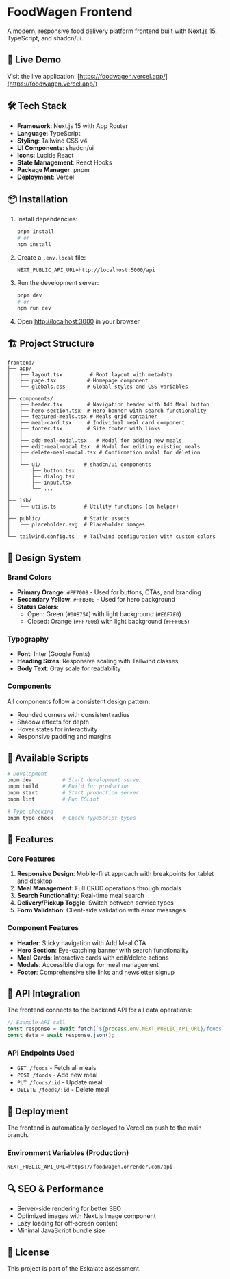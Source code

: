 # FoodWagen Frontend

A modern, responsive food delivery platform frontend built with Next.js 15, TypeScript, and shadcn/ui.

## 🚀 Live Demo

Visit the live application: [https://foodwagen.vercel.app/](https://foodwagen.vercel.app/)

## 🛠️ Tech Stack

- **Framework**: Next.js 15 with App Router
- **Language**: TypeScript
- **Styling**: Tailwind CSS v4
- **UI Components**: shadcn/ui
- **Icons**: Lucide React
- **State Management**: React Hooks
- **Package Manager**: pnpm
- **Deployment**: Vercel

## 📦 Installation

1. Install dependencies:
   ```bash
   pnpm install
   # or
   npm install
   ```

2. Create a `.env.local` file:
   ```env
   NEXT_PUBLIC_API_URL=http://localhost:5000/api
   ```

3. Run the development server:
   ```bash
   pnpm dev
   # or
   npm run dev
   ```

4. Open [http://localhost:3000](http://localhost:3000) in your browser

## 🏗️ Project Structure

```
frontend/
├── app/
│   ├── layout.tsx         # Root layout with metadata
│   ├── page.tsx          # Homepage component
│   └── globals.css       # Global styles and CSS variables
│
├── components/
│   ├── header.tsx        # Navigation header with Add Meal button
│   ├── hero-section.tsx  # Hero banner with search functionality
│   ├── featured-meals.tsx # Meals grid container
│   ├── meal-card.tsx     # Individual meal card component
│   ├── footer.tsx        # Site footer with links
│   │
│   ├── add-meal-modal.tsx   # Modal for adding new meals
│   ├── edit-meal-modal.tsx  # Modal for editing existing meals
│   ├── delete-meal-modal.tsx # Confirmation modal for deletion
│   │
│   └── ui/              # shadcn/ui components
│       ├── button.tsx
│       ├── dialog.tsx
│       ├── input.tsx
│       └── ...
│
├── lib/
│   └── utils.ts         # Utility functions (cn helper)
│
├── public/              # Static assets
│   └── placeholder.svg  # Placeholder images
│
└── tailwind.config.ts   # Tailwind configuration with custom colors
```

## 🎨 Design System

### Brand Colors
- **Primary Orange**: `#FF7008` - Used for buttons, CTAs, and branding
- **Secondary Yellow**: `#FFB30E` - Used for hero background
- **Status Colors**:
  - Open: Green (`#00875A`) with light background (`#E6F7F0`)
  - Closed: Orange (`#FF7008`) with light background (`#FFF0E5`)

### Typography
- **Font**: Inter (Google Fonts)
- **Heading Sizes**: Responsive scaling with Tailwind classes
- **Body Text**: Gray scale for readability

### Components
All components follow a consistent design pattern:
- Rounded corners with consistent radius
- Shadow effects for depth
- Hover states for interactivity
- Responsive padding and margins

## 🔧 Available Scripts

```bash
# Development
pnpm dev          # Start development server
pnpm build        # Build for production
pnpm start        # Start production server
pnpm lint         # Run ESLint

# Type checking
pnpm type-check   # Check TypeScript types
```

## 📱 Features

### Core Features
1. **Responsive Design**: Mobile-first approach with breakpoints for tablet and desktop
2. **Meal Management**: Full CRUD operations through modals
3. **Search Functionality**: Real-time meal search
4. **Delivery/Pickup Toggle**: Switch between service types
5. **Form Validation**: Client-side validation with error messages

### Component Features
- **Header**: Sticky navigation with Add Meal CTA
- **Hero Section**: Eye-catching banner with search functionality
- **Meal Cards**: Interactive cards with edit/delete actions
- **Modals**: Accessible dialogs for meal management
- **Footer**: Comprehensive site links and newsletter signup

## 🔌 API Integration

The frontend connects to the backend API for all data operations:

```typescript
// Example API call
const response = await fetch(`${process.env.NEXT_PUBLIC_API_URL}/foods`);
const data = await response.json();
```

### API Endpoints Used
- `GET /foods` - Fetch all meals
- `POST /foods` - Add new meal
- `PUT /foods/:id` - Update meal
- `DELETE /foods/:id` - Delete meal

## 🚀 Deployment

The frontend is automatically deployed to Vercel on push to the main branch.

### Environment Variables (Production)
```env
NEXT_PUBLIC_API_URL=https://foodwagen.onrender.com/api
```

## 🔍 SEO & Performance

- Server-side rendering for better SEO
- Optimized images with Next.js Image component
- Lazy loading for off-screen content
- Minimal JavaScript bundle size

## 📄 License

This project is part of the Eskalate assessment. 